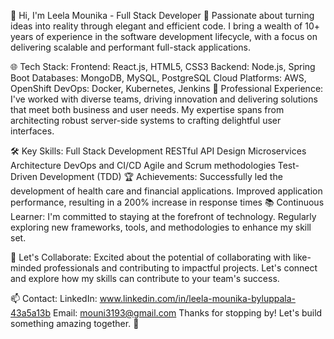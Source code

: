 👋 Hi, I'm Leela Mounika - Full Stack Developer 🚀
Passionate about turning ideas into reality through elegant and efficient code. I bring a wealth of 10+ years of experience in the software development lifecycle, with a focus on delivering scalable and performant full-stack applications.

🌐 Tech Stack:
Frontend: React.js,  HTML5, CSS3
Backend: Node.js, Spring Boot
Databases: MongoDB, MySQL, PostgreSQL
Cloud Platforms: AWS, OpenShift
DevOps: Docker, Kubernetes, Jenkins
💼 Professional Experience:
I've worked with diverse teams, driving innovation and delivering solutions that meet both business and user needs. My expertise spans from architecting robust server-side systems to crafting delightful user interfaces.

🛠️ Key Skills:
Full Stack Development
RESTful API Design
Microservices Architecture
DevOps and CI/CD
Agile and Scrum methodologies
Test-Driven Development (TDD)
🏆 Achievements:
Successfully led the development of health care and financial applications.
Improved application performance, resulting in a 200% increase in response times
📚 Continuous Learner:
I'm committed to staying at the forefront of technology. Regularly exploring new frameworks, tools, and methodologies to enhance my skill set.

🤝 Let's Collaborate:
Excited about the potential of collaborating with like-minded professionals and contributing to impactful projects. Let's connect and explore how my skills can contribute to your team's success.

📫 Contact:
LinkedIn: www.linkedin.com/in/leela-mounika-byluppala-43a5a13b
Email: mouni3193@gmail.com
Thanks for stopping by! Let's build something amazing together. 🚀
